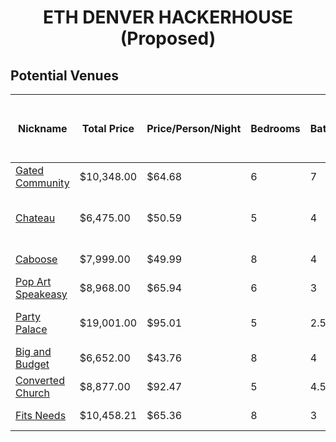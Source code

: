 <div align="center">

# ETH DENVER HACKERHOUSE (Proposed)

</div>

## Potential Venues
| Nickname | Total Price | Price/Person/Night | Bedrooms | Bathrooms | Sleeps | Size (sq ft) | Minutes to Venue (Car) | Rail Access | Rail Time to Union Station |
|----------|-------------|---------------------|----------|-----------|--------|--------------|------------------------|-------------|----------------------------|
| [Gated Community](https://example.com/gated-community) | $10,348.00 | $64.68 | 6 | 7 | 20 | 9000 | 20 | Yes (3 min) | 35 min |
| [Chateau](https://example.com/chateau) | $6,475.00 | $50.59 | 5 | 4 | 16 | N/A | 15 | Yes (1 min / 20 min walk) | 25 min |
| [Caboose](https://example.com/caboose) | $7,999.00 | $49.99 | 8 | 4 | 20 | 2900 | 10 | Yes (5 min) | 10 min |
| [Pop Art Speakeasy](https://example.com/pop-art-speakeasy) | $8,968.00 | $65.94 | 6 | 3 | 17 | 2900 | 20 | Yes (8 min) | 20 min |
| [Party Palace](https://example.com/party-palace) | $19,001.00 | $95.01 | 5 | 2.5 | 25 | 2950 | 8 | Yes (13 min) | 25 min |
| [Big and Budget](https://example.com/big-and-budget) | $6,652.00 | $43.76 | 8 | 4 | 19 | 4800 | 16 | Yes (6 min) | 20 min |
| [Converted Church](https://example.com/converted-church) | $8,877.00 | $92.47 | 5 | 4.5 | 12 | N/A | 30 | Yes (4 min) | 35 min |
| [Fits Needs](https://example.com/fits-needs) | $10,458.21 | $65.36 | 8 | 3 | 20 | 3372 | 16 | Yes (8 min) | 20 min |
